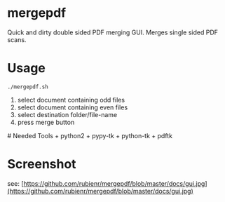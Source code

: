 # mergepdf
Quick and dirty double sided PDF merging GUI.
Merges single sided PDF scans.

# Usage
    ./mergepdf.sh

<ol>
<li>select document containing odd files</li>
<li>select document containing even files</li>
<li>select destination folder/file-name</li>
<li>press merge button</li>
</ol>
# Needed Tools
+ python2
+ pypy-tk
+ python-tk
+ pdftk

# Screenshot
see: [https://github.com/rubienr/mergepdf/blob/master/docs/gui.jpg](https://github.com/rubienr/mergepdf/blob/master/docs/gui.jpg)
